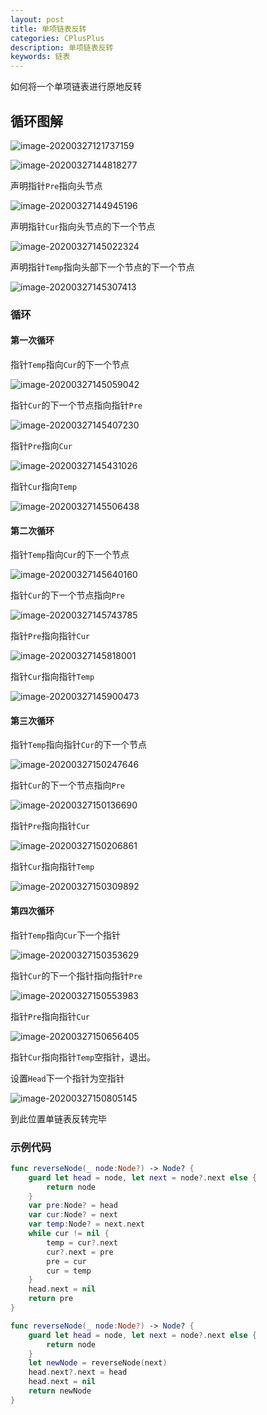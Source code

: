 ```yaml
---
layout: post
title: 单项链表反转
categories: CPlusPlus
description: 单项链表反转
keywords: 链表
---
```


如何将一个单项链表进行原地反转

## 循环图解

![image-20200327121737159](https://raw.githubusercontent.com/joserccblog/uPic/upic/uPic/image-20200327121737159.png)

![image-20200327144818277](https://raw.githubusercontent.com/joserccblog/uPic/upic/uPic/image-20200327144818277.png)

声明指针`Pre`指向头节点

![image-20200327144945196](https://raw.githubusercontent.com/joserccblog/uPic/upic/uPic/image-20200327144945196.png)

声明指针`Cur`指向头节点的下一个节点

![image-20200327145022324](https://raw.githubusercontent.com/joserccblog/uPic/upic/uPic/image-20200327145022324.png)

声明指针`Temp`指向头部下一个节点的下一个节点

![image-20200327145307413](https://raw.githubusercontent.com/joserccblog/uPic/upic/uPic/image-20200327145307413.png)

### 循环

#### 第一次循环

指针`Temp`指向`Cur`的下一个节点

![image-20200327145059042](https://raw.githubusercontent.com/joserccblog/uPic/upic/uPic/image-20200327145059042.png)

指针`Cur`的下一个节点指向指针`Pre`

![image-20200327145407230](https://raw.githubusercontent.com/joserccblog/uPic/upic/uPic/image-20200327145407230.png)

指针`Pre`指向`Cur`

![image-20200327145431026](https://raw.githubusercontent.com/joserccblog/uPic/upic/uPic/image-20200327145431026.png)

指针`Cur`指向`Temp`

![image-20200327145506438](https://raw.githubusercontent.com/joserccblog/uPic/upic/uPic/image-20200327145506438.png)

#### 第二次循环

指针`Temp`指向`Cur`的下一个节点

![image-20200327145640160](https://raw.githubusercontent.com/joserccblog/uPic/upic/uPic/image-20200327145640160.png)

指针`Cur`的下一个节点指向`Pre`

![image-20200327145743785](https://raw.githubusercontent.com/joserccblog/uPic/upic/uPic/image-20200327145743785.png)

指针`Pre`指向指针`Cur`

![image-20200327145818001](https://raw.githubusercontent.com/joserccblog/uPic/upic/uPic/image-20200327145818001.png)

指针`Cur`指向指针`Temp`

![image-20200327145900473](https://raw.githubusercontent.com/joserccblog/uPic/upic/uPic/image-20200327145900473.png)

#### 第三次循环

指针`Temp`指向指针`Cur`的下一个节点

![image-20200327150247646](https://raw.githubusercontent.com/joserccblog/uPic/upic/uPic/image-20200327150247646.png)

指针`Cur`的下一个节点指向`Pre`

![image-20200327150136690](https://raw.githubusercontent.com/joserccblog/uPic/upic/uPic/image-20200327150136690.png)

指针`Pre`指向指针`Cur`

![image-20200327150206861](https://raw.githubusercontent.com/joserccblog/uPic/upic/uPic/image-20200327150206861.png)

指针`Cur`指向指针`Temp`

![image-20200327150309892](https://raw.githubusercontent.com/joserccblog/uPic/upic/uPic/image-20200327150309892.png)

#### 第四次循环

指针`Temp`指向`Cur`下一个指针

![image-20200327150353629](https://raw.githubusercontent.com/joserccblog/uPic/upic/uPic/image-20200327150353629.png)

指针`Cur`的下一个指针指向指针`Pre`

![image-20200327150553983](https://raw.githubusercontent.com/joserccblog/uPic/upic/uPic/image-20200327150553983.png)

指针`Pre`指向指针`Cur`

![image-20200327150656405](https://raw.githubusercontent.com/joserccblog/uPic/upic/uPic/image-20200327150656405.png)

指针`Cur`指向指针`Temp`空指针，退出。

设置`Head`下一个指针为空指针

![image-20200327150805145](https://raw.githubusercontent.com/joserccblog/uPic/upic/uPic/image-20200327150805145.png)

到此位置单链表反转完毕

### 示例代码

```swift
func reverseNode(_ node:Node?) -> Node? {
    guard let head = node, let next = node?.next else {
        return node
    }
    var pre:Node? = head
    var cur:Node? = next
    var temp:Node? = next.next
    while cur != nil {
        temp = cur?.next
        cur?.next = pre
        pre = cur
        cur = temp
    }
    head.next = nil
    return pre
}
```

```swift
func reverseNode(_ node:Node?) -> Node? {
    guard let head = node, let next = node?.next else {
        return node
    }
    let newNode = reverseNode(next)
    head.next?.next = head
    head.next = nil
    return newNode
}
```
